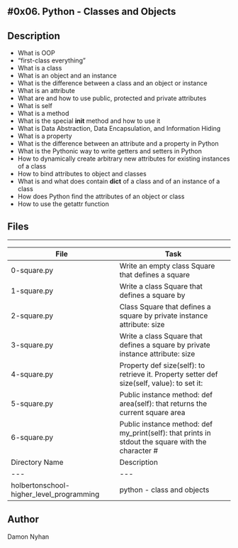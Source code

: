#0x06. Python - Classes and Objects
---
## Description
* What is OOP
* “first-class everything”
* What is a class
* What is an object and an instance
* What is the difference between a class and an object or instance
* What is an attribute
* What are and how to use public, protected and private attributes
* What is self
* What is a method
* What is the special __init__ method and how to use it
* What is Data Abstraction, Data Encapsulation, and Information Hiding
* What is a property
* What is the difference between an attribute and a property in Python
* What is the Pythonic way to write getters and setters in Python
* How to dynamically create arbitrary new attributes for existing instances of a class
* How to bind attributes to object and classes
* What is and what does contain __dict__ of a class and of an instance of a class
* How does Python find the attributes of an object or class
* How to use the getattr function
## Files
---
File|Task
---|---
0-square.py | Write an empty class Square that defines a square
1-square.py | Write a class Square that defines a square by
2-square.py | Class Square that defines a square by private instance attribute: size
3-square.py | Write a class Square that defines a square by private instance attribute: size
4-square.py | Property def size(self): to retrieve it. Property setter def size(self, value): to set it:
5-square.py | Public instance method: def area(self): that returns the current square area
6-square.py | Public instance method: def my_print(self): that prints in stdout the square with the character #
Directory Name | Description
---|---
holbertonschool-higher_level_programming | python - class and objects
## Author
Damon Nyhan
